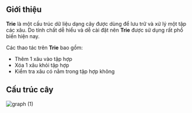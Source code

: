 ## Giới thiệu

**Trie** là một cấu trúc dữ liệu dạng cây được dùng để lưu trữ và xử lý một tập các xâu. Do tính chất dễ hiểu và dễ cài đặt nên **Trie** được sử dụng rất phổ biến hiện nay.

Các thao tác trên **Trie** bao gồm:
- Thêm 1 xâu vào tập hợp
- Xóa 1 xâu khỏi tập hợp
- Kiểm tra xâu có nằm trong tập hợp không

## Cấu trúc cây

![graph (1)](https://github.com/LeNguyenAnhKhoa/Trie/assets/81629306/3458d193-d14b-4e89-9bf5-7b6aac9d9286)
